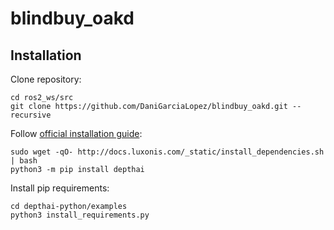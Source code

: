 # blindbuy_oakd

## Installation
Clone repository:
```
cd ros2_ws/src
git clone https://github.com/DaniGarciaLopez/blindbuy_oakd.git --recursive
```
Follow [official installation guide](https://docs.luxonis.com/projects/api/en/latest/install/):
```
sudo wget -qO- http://docs.luxonis.com/_static/install_dependencies.sh | bash
python3 -m pip install depthai
```
Install pip requirements:
```
cd depthai-python/examples
python3 install_requirements.py
```
